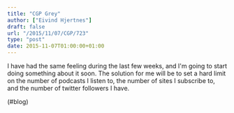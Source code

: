 ```yaml
---
title: "CGP Grey"
author: ["Eivind Hjertnes"]
draft: false
url: "/2015/11/07/CGP/723"
type: "post"
date: 2015-11-07T01:00:00+01:00
---
```


I have had the same feeling during the last few weeks, and I'm going to
start doing something about it soon. The solution for me will be to set
a hard limit on the number of podcasts I listen to, the number of sites
I subscribe to, and the number of twitter followers I have.

(#blog)
